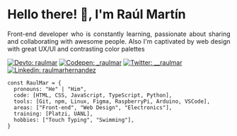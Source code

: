 <h1 align="left">Hello there! 👋, I'm Raúl Martín</h1>
<p align="justify">Front-end developer who is constantly learning, passionate about sharing and collaborating with awesome people. Also I'm captivated by web design with great UX/UI and contrasting color palettes</p>

[![Devto: raulmar](https://img.shields.io/badge/-articles-black?style=for-the-badge&logo=dev.to&logoColor=white&link=https://dev.to/raulmar)](https://dev.to/raulmar)	[![Codepen: _raulmar](https://img.shields.io/badge/-pen-lightgray?style=for-the-badge&logo=codepen&logoColor=white&link=https://codepen.io/_raulmar)](https://codepen.io/_raulmar)	[![Twitter: __raulmar](https://img.shields.io/badge/-follow-20a1f2?style=for-the-badge&logo=twitter&logoColor=white&link=https://twitter.com/__raulmar)](https://twitter.com/__raulmar)	[![Linkedin: raulmarhernandez](https://img.shields.io/badge/-connect-blue?style=for-the-badge&logo=linkedin&logoColor=white&link=https://www.linkedin.com/in/raulmarhernandez/)](https://www.linkedin.com/in/raulmarhernandez/)

```
const RaulMar = {
  pronouns: "He" | "Him",
  code: [HTML, CSS, JavaScript, TypeScript, Python], 
  tools: [Git, npm, Linux, Figma, RaspberryPi, Arduino, VSCode],
  areas: ["Front-end", "Web Design", "Electronics"],
  training: [Platzi, UANL],
  hobbies: ["Touch Typing", "Swimming"],
}
```
